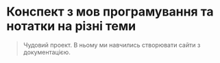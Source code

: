 # Конспект з мов програмування та нотатки на різні теми
> Чудовий проект. В ньому ми навчились створювати сайти з документацією.
